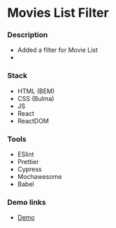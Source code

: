 # Movies List Filter

### Description

- Added a filter for Movie List
- 
### Stack

- HTML (BEM)
- CSS (Bulma)
- JS
- React
- ReactDOM

### Tools

- ESlint
- Prettier
- Cypress
- Mochawesome
- Babel

### Demo links

- [Demo](https://AndriiZakharenko.github.io/movies-list-filter/)
